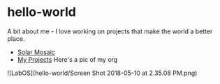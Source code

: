 # hello-world
A bit about me - I love working on projects that make the world a better place.
- [Solar Mosaic](hello-world/Solar-Mosaic.md)
- [My Projects](hello-world/my-projects.md)
Here's a pic of my org

![LabOS](hello-world/Screen Shot 2018-05-10 at 2.35.08 PM.png)
